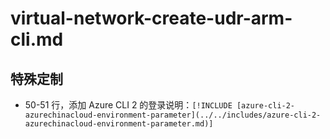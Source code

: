 # virtual-network-create-udr-arm-cli.md

## 特殊定制

* 50-51 行，添加 Azure CLI 2 的登录说明：`[!INCLUDE [azure-cli-2-azurechinacloud-environment-parameter](../../includes/azure-cli-2-azurechinacloud-environment-parameter.md)]`
